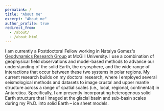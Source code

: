 ```yaml
---
permalink: /
title: "About me"
excerpt: "About me"
author_profile: true
redirect_from: 
  - /about/
  - /about.html
---
```


I am currently a Postdoctoral Fellow working in Natalya Gomez's 
[Geodynamics Research Group](https://www.natalyagomez.com "Geodynamics Research Group") 
at McGill University. I use a combination of geophysical field observations and model-based 
methods to advance our understanding of the solid Earth, the cryosphere, and the wide 
range of interactions that occur between these two systems in polar regions. My current 
research builds on my doctoral research, where I employed several seismological methods 
and datasets to image crustal and upper mantle structure across a range of spatial scales 
(i.e., local, regional, continental) in Antarctica. Specifically, I am presently 
incorporating heterogenous solid Earth structure that I imaged at the glacial basin and 
sub-basin scales during my Ph.D. into solid Earth – ice sheet models. 
